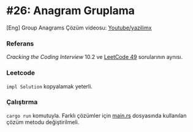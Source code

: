 # #26: Anagram Gruplama

[Eng] Group Anagrams
Çözüm videosu: [Youtube/yazilimx](https://youtu.be/8avOdnz5U7s)

### Referans

_Cracking the Coding Interview_ 10.2 ve [LeetCode 49](https://leetcode.com/problems/group-anagrams/) sorularının aynısı.

### Leetcode

`impl Solution` kopyalamak yeterli.

### Çalıştırma

`cargo run` komutuyla. Farklı çözümler için [main.rs](main.rs) dosyasında kullanılan çözüm metodu değiştirilmeli.

